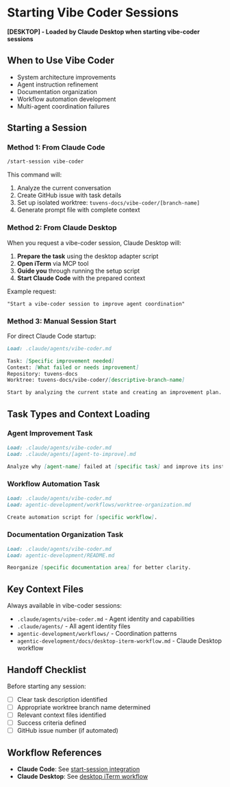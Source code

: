 # Starting Vibe Coder Sessions

**[DESKTOP] - Loaded by Claude Desktop when starting vibe-coder sessions**

## When to Use Vibe Coder
- System architecture improvements
- Agent instruction refinement
- Documentation organization
- Workflow automation development
- Multi-agent coordination failures

## Starting a Session

### Method 1: From Claude Code

```bash
/start-session vibe-coder
```

This command will:
1. Analyze the current conversation
2. Create GitHub issue with task details
3. Set up isolated worktree: `tuvens-docs/vibe-coder/[branch-name]`
4. Generate prompt file with complete context

### Method 2: From Claude Desktop

When you request a vibe-coder session, Claude Desktop will:

1. **Prepare the task** using the desktop adapter script
2. **Open iTerm** via MCP tool
3. **Guide you** through running the setup script
4. **Start Claude Code** with the prepared context

Example request:
```
"Start a vibe-coder session to improve agent coordination"
```

### Method 3: Manual Session Start

For direct Claude Code startup:

```markdown
Load: .claude/agents/vibe-coder.md

Task: [Specific improvement needed]
Context: [What failed or needs improvement]
Repository: tuvens-docs
Worktree: tuvens-docs/vibe-coder/[descriptive-branch-name]

Start by analyzing the current state and creating an improvement plan.
```

## Task Types and Context Loading

### Agent Improvement Task
```markdown
Load: .claude/agents/vibe-coder.md
Load: .claude/agents/[agent-to-improve].md

Analyze why [agent-name] failed at [specific task] and improve its instructions.
```

### Workflow Automation Task
```markdown
Load: .claude/agents/vibe-coder.md
Load: agentic-development/workflows/worktree-organization.md

Create automation script for [specific workflow].
```

### Documentation Organization Task
```markdown
Load: .claude/agents/vibe-coder.md
Load: agentic-development/README.md

Reorganize [specific documentation area] for better clarity.
```

## Key Context Files

Always available in vibe-coder sessions:
- `.claude/agents/vibe-coder.md` - Agent identity and capabilities
- `.claude/agents/` - All agent identity files
- `agentic-development/workflows/` - Coordination patterns
- `agentic-development/docs/desktop-iterm-workflow.md` - Claude Desktop workflow

## Handoff Checklist

Before starting any session:
- [ ] Clear task description identified
- [ ] Appropriate worktree branch name determined
- [ ] Relevant context files identified
- [ ] Success criteria defined
- [ ] GitHub issue number (if automated)

## Workflow References

- **Claude Code**: See [start-session integration](../../workflows/start-session-integration.md)
- **Claude Desktop**: See [desktop iTerm workflow](../../docs/desktop-iterm-workflow.md)